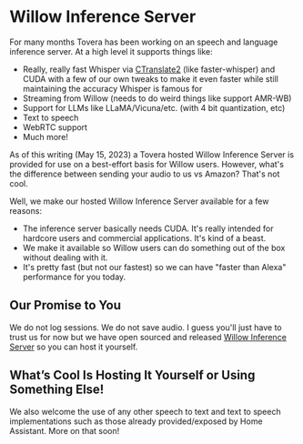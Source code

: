 # Willow Inference Server

For many months Tovera has been working on an speech and language inference server. At a high level it supports things like:

- Really, really fast Whisper via [CTranslate2](https://opennmt.net/CTranslate2/) (like faster-whisper) and CUDA with a few of our own tweaks to make it even faster while still maintaining the accuracy Whisper is famous for
- Streaming from Willow (needs to do weird things like support AMR-WB)
- Support for LLMs like LLaMA/Vicuna/etc. (with 4 bit quantization, etc)
- Text to speech
- WebRTC support
- Much more!

As of this writing (May 15, 2023) a Tovera hosted Willow Inference Server is provided for use on a best-effort basis for Willow users. However, what's the difference between sending your audio to us vs Amazon? That's not cool.

Well, we make our hosted Willow Inference Server available for a few reasons:

- The inference server basically needs CUDA. It's really intended for hardcore users and commercial applications. It's kind of a beast.
- We make it available so Willow users can do something out of the box without dealing with it.
- It's pretty fast (but not our fastest) so we can have "faster than Alexa" performance for you today.

## Our Promise to You

We do not log sessions. We do not save audio. I guess you'll just have to trust us for now but we have open sourced and released [Willow Inference Server](https://github.com/toverainc/willow-inference-server) so you can host it yourself. 

## What’s Cool Is Hosting It Yourself or Using Something Else!

We also welcome the use of any other speech to text and text to speech implementations such as those already provided/exposed by Home Assistant. More on that soon!